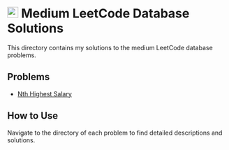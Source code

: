 # <img src="https://www.svgrepo.com/show/408266/yellow-circle.svg" width="25px" height="25px"></img> Medium LeetCode Database Solutions

This directory contains my solutions to the medium LeetCode database problems.

## Problems

- [Nth Highest Salary](./Nth%20Highest%20Salary/README.md)

## How to Use

Navigate to the directory of each problem to find detailed descriptions and solutions.
